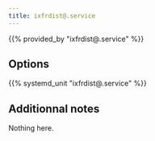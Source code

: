 ```yaml
---
title: ixfrdist@.service
---
```


{{% provided_by "ixfrdist@.service" %}}

## Options

{{% systemd_unit "ixfrdist@.service" %}}

## Additionnal notes

Nothing here.